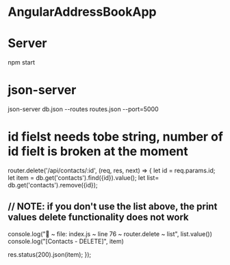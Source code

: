 # AngularAddressBookApp
# Server
npm start 
# json-server
json-server db.json --routes routes.json --port=5000

# id fielst needs tobe string, number of id fielt is broken at the moment

router.delete('/api/contacts/:id', (req, res, next) => {
  let id = req.params.id;
  let item = db.get('contacts').find({id}).value();
 let list= db.get('contacts').remove({id});
##  // NOTE: if you don't use the list above, the print values delete functionality does not work
 console.log("🚀 ~ file: index.js ~ line 76 ~ router.delete ~ list", list.value())
  console.log("[Contacts - DELETE]", item)

  res.status(200).json(item);
});
